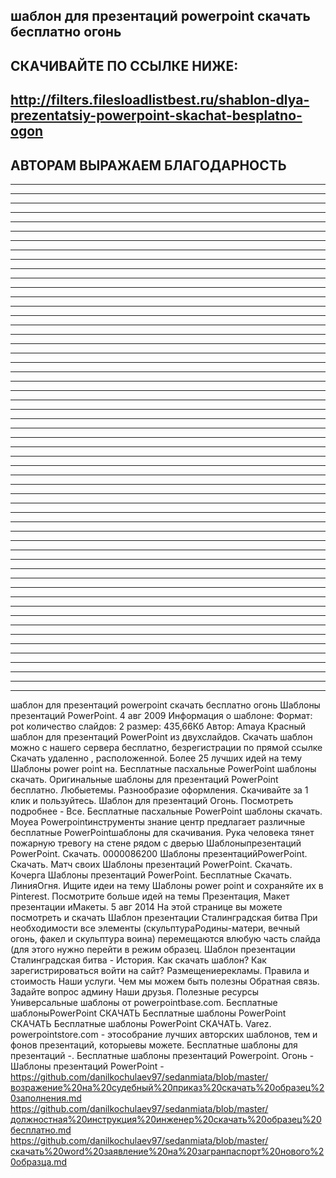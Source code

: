 шаблон для презентаций powerpoint скачать бесплатно огонь
--------------------------------------------------
СКАЧИВАЙТЕ ПО ССЫЛКЕ НИЖЕ:
--------------------------------------------------
http://filters.filesloadlistbest.ru/shablon-dlya-prezentatsiy-powerpoint-skachat-besplatno-ogon
--------------------------------------------------
АВТОРАМ ВЫРАЖАЕМ БЛАГОДАРНОСТЬ
--------------------------------------------------
--------------------------------------------------
--------------------------------------------------
--------------------------------------------------
--------------------------------------------------
--------------------------------------------------
--------------------------------------------------
--------------------------------------------------
--------------------------------------------------
--------------------------------------------------
--------------------------------------------------
--------------------------------------------------
--------------------------------------------------
--------------------------------------------------
--------------------------------------------------
--------------------------------------------------
--------------------------------------------------
--------------------------------------------------
--------------------------------------------------
--------------------------------------------------
--------------------------------------------------
--------------------------------------------------
--------------------------------------------------
--------------------------------------------------
--------------------------------------------------
--------------------------------------------------
--------------------------------------------------
--------------------------------------------------
--------------------------------------------------
--------------------------------------------------
--------------------------------------------------
--------------------------------------------------
--------------------------------------------------
--------------------------------------------------
--------------------------------------------------
--------------------------------------------------
--------------------------------------------------
--------------------------------------------------
--------------------------------------------------
--------------------------------------------------
--------------------------------------------------
--------------------------------------------------
--------------------------------------------------
--------------------------------------------------
--------------------------------------------------
--------------------------------------------------
--------------------------------------------------
--------------------------------------------------
--------------------------------------------------
--------------------------------------------------
--------------------------------------------------
--------------------------------------------------
--------------------------------------------------
--------------------------------------------------
--------------------------------------------------
--------------------------------------------------
шаблон для презентаций powerpoint скачать бесплатно огонь Шаблоны презентаций PowerPoint. 4 авг 2009  Информация о шаблоне: Формат: pot количество слайдов: 2 размер: 435,66Кб Автор: Amaya Красный шаблон для презентаций PowerPoint из двухслайдов. Скачать шаблон можно с нашего сервера бесплатно, безрегистрации по прямой ссылке Скачать удаленно , расположенной. Более 25 лучших идей на тему Шаблоны power point на. Бесплатные пасхальные PowerPoint шаблоны скачать. Оригинальные шаблоны для презентаций PowerPoint бесплатно. Любыетемы. Разнообразие оформления. Скачивайте за 1 клик и пользуйтесь. Шаблон для презентаций Огонь. Посмотреть подробнее - Все. Бесплатные пасхальные PowerPoint шаблоны скачать. Moyea Powerpointинструменты знание центр предлагает различные бесплатные PowerPointшаблоны для скачивания. Рука человека тянет пожарную тревогу на стене рядом с дверью Шаблоныпрезентаций PowerPoint. Скачать. 0000086200 Шаблоны презентацийPowerPoint. Скачать. Матч своих Шаблоны презентаций PowerPoint. Скачать. Кочерга Шаблоны презентаций PowerPoint. Бесплатные Скачать. ЛинияОгня. Ищите идеи на тему Шаблоны power point и сохраняйте их в Pinterest. Посмотрите больше идей на темы Презентация, Макет презентации иМакеты. 5 авг 2014  На этой странице вы можете посмотреть и скачать Шаблон презентации Сталинградская битва  При необходимости все элементы (скульптураРодины-матери, вечный огонь, факел и скульптура воина) перемещаются влюбую часть слайда (для этого нужно перейти в режим образец. Шаблон презентации Сталинградская битва - История. Как скачать шаблон? Как зарегистрироваться  войти на сайт? Размещениерекламы. Правила и стоимость  Наши услуги. Чем мы можем быть полезны Обратная связь. Задайте вопрос админу  Наши друзья. Полезные ресурсы
Универсальные шаблоны от powerpointbase.com. Бесплатные шаблоныPowerPoint СКАЧАТЬ  Бесплатные шаблоны PowerPoint СКАЧАТЬ Бесплатные шаблоны PowerPoint СКАЧАТЬ. Varez. powerpointstore.com - этособрание лучших авторских шаблонов, тем и фонов презентаций, которыевы можете. Бесплатные шаблоны для презентаций -. Бесплатные шаблоны презентаций Powerpoint. Огонь - Шаблоны презентаций PowerPoint -
https://github.com/danilkochulaev97/sedanmiata/blob/master/возражение%20на%20судебный%20приказ%20скачать%20образец%20заполнения.md
https://github.com/danilkochulaev97/sedanmiata/blob/master/должностная%20инструкция%20инженер%20скачать%20образец%20бесплатно.md
https://github.com/danilkochulaev97/sedanmiata/blob/master/скачать%20word%20заявление%20на%20загранпаспорт%20нового%20образца.md
